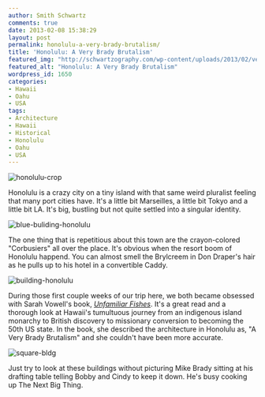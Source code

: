 ```yaml
---
author: Smith Schwartz
comments: true
date: 2013-02-08 15:38:29
layout: post
permalink: honolulu-a-very-brady-brutalism/
title: 'Honolulu: A Very Brady Brutalism'
featured_img: "http://schwartzography.com/wp-content/uploads/2013/02/very-brady-honolulu.jpg"
featured_alt: "Honolulu: A Very Brady Brutalism"
wordpress_id: 1650
categories:
- Hawaii
- Oahu
- USA
tags:
- Architecture
- Hawaii
- Historical
- Honolulu
- Oahu
- USA
---
```


![honolulu-crop](http://schwartzography.com/wp-content/uploads/2013/02/honolulu-crop.jpg)

Honolulu is a crazy city on a tiny island with that same weird pluralist feeling that many port cities have. It's a little bit Marseilles, a little bit Tokyo and a little bit LA. It's big, bustling but not quite settled into a singular identity.

![blue-buliding-honolulu](http://schwartzography.com/wp-content/uploads/2013/02/blue-buliding-honolulu.jpg)

The one thing that is repetitious about this town are the crayon-colored "Corbusiers" all over the place. It's obvious when the resort boom of Honolulu happend. You can almost smell the Brylcreem in Don Draper's hair as he pulls up to his hotel in a convertible Caddy.

![building-honolulu](http://schwartzography.com/wp-content/uploads/2013/02/building-honolulu.jpg)

During those first couple weeks of our trip here, we both became obsessed with Sarah Vowell's book, _[Unfamiliar Fishes](http://www.amazon.com/Unfamiliar-Fishes-Sarah-Vowell/dp/159448564X)_. It's a great read and a thorough look at Hawaii's tumultuous journey from an indigenous island monarchy to British discovery to missionary conversion to becoming the 50th US state. In the book, she described the architecture in Honolulu as, "A Very Brady Brutalism" and she couldn't have been more accurate. 

![square-bldg](http://schwartzography.com/wp-content/uploads/2013/02/square-bldg.jpg)

Just try to look at these buildings without picturing Mike Brady sitting at his drafting table telling Bobby and Cindy to keep it down. He's busy cooking up The Next Big Thing. 
